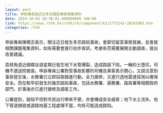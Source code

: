 ```yaml
---
layout: post
title: 申訴專員就近日多宗路陷事故蒐集資料
date: 2024-10-03 16:38:01.000000000 +08:00
link: https://news.rthk.hk/rthk/ch/component/k2/1773143-20241003.htm
categories: rthk
---
```


申訴專員陳積志表示，關注近日發生多宗路陷事故，會密切留意事態發展，並會就相關課題蒐集資料，如有需要會進行初步查訊，考慮有否需要展開主動調查，提出改善建議。

荔枝角道近蝴蝶谷道星期日發生地下水管爆裂，造成路面下陷，一輛的士墮坑，司機不適送院檢查。申訴專員公署對受事故影響的司機及乘客表示關心，又說注意到事故發生後，水務署已立即採取跟進行動，全力搶修，又進行透地雷達探測以確保安全。而在較早前發生的幾宗路陷事故，包括水務署、渠務署、路政署等相關政府部門，於事後亦已進行搶修及調查工作。

公署提到，路陷不但對市民出行帶來不便，亦會構成安全威脅；地下水土流失、地下管道損毀或道路地基工程處理不當，均有可能造成路陷。

